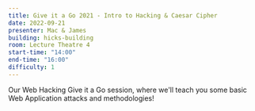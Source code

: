 ```yaml
---
title: Give it a Go 2021 - Intro to Hacking & Caesar Cipher
date: 2022-09-21
presenter: Mac & James
building: hicks-building
room: Lecture Theatre 4
start-time: "14:00"
end-time: "16:00"
difficulty: 1
---
```


Our Web Hacking Give it a Go session, where we'll teach you some basic Web Application attacks and methodologies!